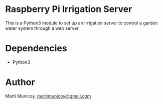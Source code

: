 # Raspberry Pi Irrigation Server
This is a Python3 module to set up an irrigation server to control a garden water system through a web server

# Dependencies
- Python3

# Author
Martí Municoy, martimunicoy@gmail.com
